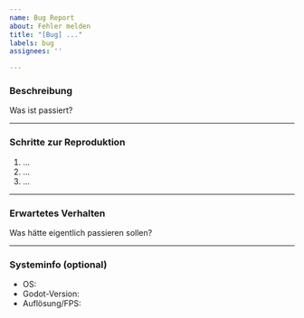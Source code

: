 ```yaml
---
name: Bug Report
about: Fehler melden
title: "[Bug] ..."
labels: bug
assignees: ''

---
```


### Beschreibung

Was ist passiert?

---

### Schritte zur Reproduktion

1. ...
2. ...
3. ...

---

### Erwartetes Verhalten

Was hätte eigentlich passieren sollen?

---

### Systeminfo (optional)

- OS:
- Godot-Version:
- Auflösung/FPS:
